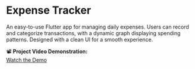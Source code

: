 # Expense Tracker

An easy-to-use Flutter app for managing daily expenses. Users can record and categorize transactions, with a dynamic graph displaying spending patterns. Designed with a clean UI for a smooth experience.

📽 **Project Video Demonstration:**  
[Watch the Demo](https://sites.google.com/view/dev011-portfolio/home)  
